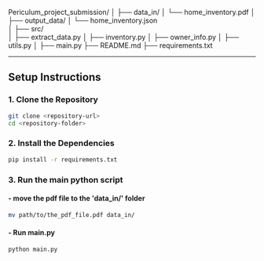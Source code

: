 Periculum_project_submission/
│
├── data_in/
│   └── home_inventory.pdf
│
├── output_data/
│   └── home_inventory.json     
│
├── src/    
│   ├── extract_data.py
│   ├── inventory.py
│   ├── owner_info.py
│   ├── utils.py
│
├── main.py
├── README.md
├── requirements.txt


---

## Setup Instructions

### 1. Clone the Repository

```bash
git clone <repository-url>
cd <repository-folder>
```

### 2. Install the Dependencies
```bash
pip install -r requirements.txt
```

### 3. Run the main python script
#### - move the pdf file to the 'data_in/' folder 
```bash
mv path/to/the_pdf_file.pdf data_in/
```
#### - Run main.py
```bash
python main.py
```